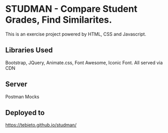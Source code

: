 # STUDMAN - Compare Student Grades, Find Similarites.
This is an exercise project powered by HTML, CSS and Javascript.

## Libraries Used
Bootstrap, JQuery, Animate.css, Font Awesome, Iconic Font. All served via CDN

## Server
Postman Mocks

## Deployed to
https://tebieto.github.io/studman/
